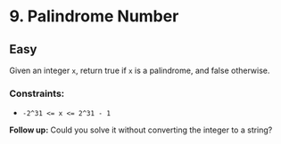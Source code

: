 # 9. Palindrome Number

## Easy

Given an integer `x`, return true if `x` is a palindrome, and false otherwise.

### Constraints:

- `-2^31 <= x <= 2^31 - 1`

**Follow up:** Could you solve it without converting the integer to a string?
